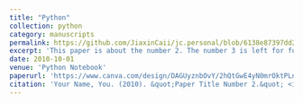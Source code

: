 ```yaml
---
title: "Python"
collection: python
category: manuscripts
permalink: https://github.com/JiaxinCaii/jc.personal/blob/6138e87397dd238de849770341a8353104f9ad6e/_python/ipynb.md
excerpt: 'This paper is about the number 2. The number 3 is left for future work.'
date: 2010-10-01
venue: 'Python Notebook'
paperurl: 'https://www.canva.com/design/DAGUyznbOvY/2hQtGwE4yN0mrOktPLnjsg/view?utm_content=DAGUyznbOvY&utm_campaign=share_your_design&utm_medium=link&utm_source=shareyourdesignpanel'
citation: 'Your Name, You. (2010). &quot;Paper Title Number 2.&quot; <i>Journal 1</i>. 1(2).'
---
```

